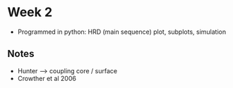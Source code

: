 # Week 2

- Programmed in python: HRD (main sequence) plot, subplots, simulation

## Notes

- Hunter --> coupling core / surface
- Crowther et al 2006